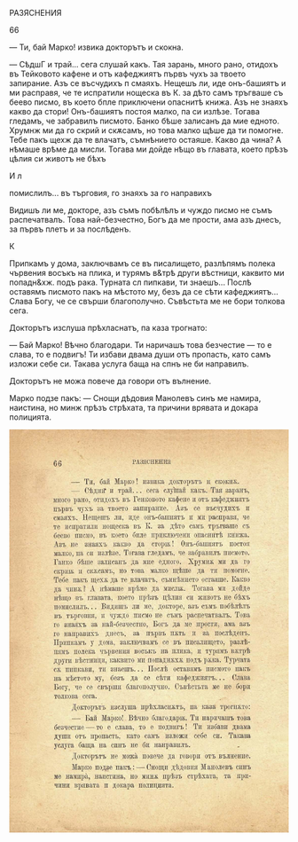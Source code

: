﻿РАЗЯСНЕНИЯ

66

— Ти, бай Марко! извика докторътъ и скокна.

— СѣдшГ и трай... сега слушай какъ. Тая зарань, много рано, отидохъ въ Тейковото кафене и отъ кафеджиятъ първъ чухъ за твоето запирание. Азъ се въсчудихъ п смаяхъ. Нещешъ ли, иде онъ-башиятъ и ми расправя, че те испратили нощеска въ К. за дѣто самъ тръгваше съ беево писмо, въ което бпле приключени опаснитѣ книжа. Азъ не знаяхъ какво да стори! Онъ-башиятъ постоя малко, па си излѣзе. Тогава гледамъ, че забравилъ писмото. Банко бѣше залисанъ да мие едното. Хрумнж ми да го скрий и скѫсамъ, но това малко щѣше да ти помогне. Тебе пакъ щехж да те влачатъ, съмнѣнието остаяше. Какво да чина? А нѣмаше врѣме да мисли. Тогава ми дойде нѣщо въ главата, което прѣзъ цѣлия си животъ не бѣхъ

И л

помислилъ... въ търговия, го знаяхъ за го направихъ

Видишъ ли ме, докторе, азъ съмъ побѣлѣлъ и чуждо писмо не съмъ распечатвалъ. Това най-безчестно, Богъ да ме прости, ама азъ днесъ, за първъ плетъ и за послѣденъ.

К

Припкамъ у дома, заключвамъ се въ писалището, разлѣпямъ полека чървения восъкъ на плика, и турямъ в&трѣ други вѣстници, каквито ми попадн&хж. подъ рака. Турната сл пипкави, ти знаешъ... Послѣ оставямъ писмото пакъ на мѣстото му, безъ да се сѣти кафеджиятъ... Слава Богу, че се свърши благополучно. Съвѣстьта ме не бори толкова сега.

Докторътъ изслуша прѣхласнатъ, па каза трогнато:

— Бай Марко! Вѣчно благодари. Ти наричашъ това безчестие — то е слава, то е подвигъ! Ти избави двама души отъ пропасть, като самъ изложи себе си. Такава услуга баща на спнъ не би направилъ.

Докторътъ не можа повече да говори отъ вълнение.

Марко подзе пакъ: — Снощи дѣдовия Манолевъ синъ ме намира, наистина, но минж прѣзъ стрѣхата, та причини врявата и докара полицията.

![original](images/079.jpg)

